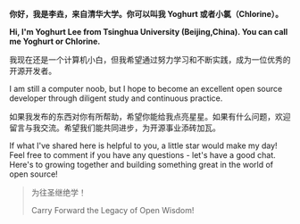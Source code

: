 **你好，我是李垚，来自清华大学。你可以叫我 Yoghurt 或者小氯（Chlorine）。**

**Hi, I'm Yoghurt Lee from Tsinghua University (Beijing,China). You can call me Yoghurt or Chlorine.**

我现在还是一个计算机小白，但我希望通过努力学习和不断实践，成为一位优秀的开源开发者。

I am still a computer noob, but I hope to become an excellent open source developer through diligent study and continuous practice.

如果我发布的东西对你有所帮助，希望你能给我点亮星星。如果有什么问题，欢迎留言与我交流。希望我们能共同进步，为开源事业添砖加瓦。

If what I've shared here is helpful to you, a little star would make my day! Feel free to comment if you have any questions - let's have a good chat. Here's to growing together and building something great in the world of open source!

> 为往圣继绝学！
>
> Carry Forward the Legacy of Open Wisdom!




<!---
yoghurtlee-thu/yoghurtlee-thu is a ✨ special ✨ repository because its `README.md` (this file) appears on your GitHub profile.
You can click the Preview link to take a look at your changes.
--->
